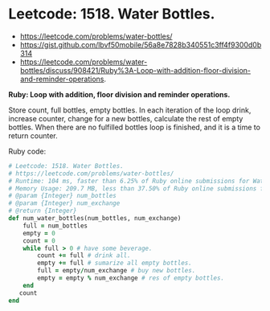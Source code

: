 # Leetcode: 1518. Water Bottles.

- https://leetcode.com/problems/water-bottles/
- https://gist.github.com/lbvf50mobile/56a8e7828b340551c3ff4f9300d0b314
- https://leetcode.com/problems/water-bottles/discuss/908421/Ruby%3A-Loop-with-addition-floor-division-and-reminder-operations.

**Ruby: Loop with addition, floor division and reminder operations.**

Store count, full bottles, empty bottles. In each iteration of the loop drink, increase counter, change for a new bottles, calculate the rest of empty bottles. When there are no fulfilled bottles loop is finished, and it is a time to return counter.

Ruby code:
```Ruby
# Leetcode: 1518. Water Bottles.
# https://leetcode.com/problems/water-bottles/
# Runtime: 104 ms, faster than 6.25% of Ruby online submissions for Water Bottles.
# Memory Usage: 209.7 MB, less than 37.50% of Ruby online submissions for Water Bottles.
# @param {Integer} num_bottles
# @param {Integer} num_exchange
# @return {Integer}
def num_water_bottles(num_bottles, num_exchange)
    full = num_bottles
    empty = 0
    count = 0
    while full > 0 # have some beverage.
        count += full # drink all.
        empty += full # sumarize all empty bottles.
        full = empty/num_exchange # buy new bottles.
        empty = empty % num_exchange # res of empty bottles.
    end
   count 
end
```